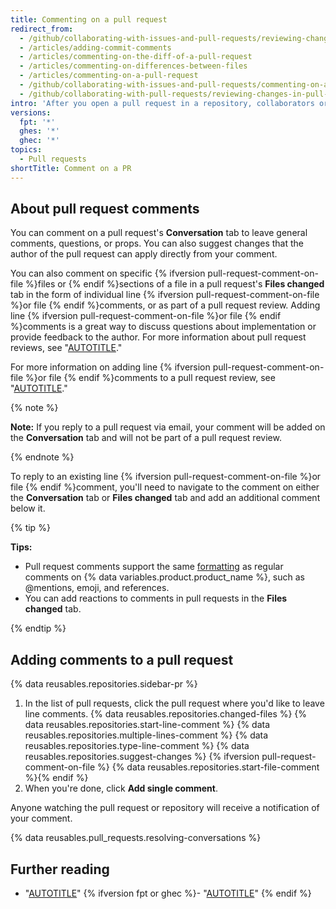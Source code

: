 ```yaml
---
title: Commenting on a pull request
redirect_from:
  - /github/collaborating-with-issues-and-pull-requests/reviewing-changes-in-pull-requests/commenting-on-a-pull-request
  - /articles/adding-commit-comments
  - /articles/commenting-on-the-diff-of-a-pull-request
  - /articles/commenting-on-differences-between-files
  - /articles/commenting-on-a-pull-request
  - /github/collaborating-with-issues-and-pull-requests/commenting-on-a-pull-request
  - /github/collaborating-with-pull-requests/reviewing-changes-in-pull-requests/commenting-on-a-pull-request
intro: 'After you open a pull request in a repository, collaborators or team members can comment on the comparison of files between the two specified branches, or leave general comments on the project as a whole.'
versions:
  fpt: '*'
  ghes: '*'
  ghec: '*'
topics:
  - Pull requests
shortTitle: Comment on a PR
---
```

## About pull request comments

You can comment on a pull request's **Conversation** tab to leave general comments, questions, or props. You can also suggest changes that the author of the pull request can apply directly from your comment.

You can also comment on specific {% ifversion pull-request-comment-on-file %}files or {% endif %}sections of a file in a pull request's **Files changed** tab in the form of individual line {% ifversion pull-request-comment-on-file %}or file {% endif %}comments, or as part of a pull request review. Adding line {% ifversion pull-request-comment-on-file %}or file {% endif %}comments is a great way to discuss questions about implementation or provide feedback to the author. For more information about pull request reviews, see "[AUTOTITLE](/pull-requests/collaborating-with-pull-requests/reviewing-changes-in-pull-requests/about-pull-request-reviews)."

For more information on adding line {% ifversion pull-request-comment-on-file %}or file {% endif %}comments to a pull request review, see "[AUTOTITLE](/pull-requests/collaborating-with-pull-requests/reviewing-changes-in-pull-requests/reviewing-proposed-changes-in-a-pull-request)."

{% note %}

**Note:** If you reply to a pull request via email, your comment will be added on the **Conversation** tab and will not be part of a pull request review.

{% endnote %}

To reply to an existing line {% ifversion pull-request-comment-on-file %}or file {% endif %}comment, you'll need to navigate to the comment on either the **Conversation** tab or **Files changed** tab and add an additional comment below it.

{% tip %}

**Tips:**
- Pull request comments support the same [formatting](/get-started/writing-on-github) as regular comments on {% data variables.product.product_name %}, such as @mentions, emoji, and references.
- You can add reactions to comments in pull requests in the **Files changed** tab.

{% endtip %}

## Adding comments to a pull request

{% data reusables.repositories.sidebar-pr %}
1. In the list of pull requests, click the pull request where you'd like to leave line comments.
{% data reusables.repositories.changed-files %}
{% data reusables.repositories.start-line-comment %}
{% data reusables.repositories.multiple-lines-comment %}
{% data reusables.repositories.type-line-comment %}
{% data reusables.repositories.suggest-changes %}
{% ifversion pull-request-comment-on-file %}
{% data reusables.repositories.start-file-comment %}{% endif %}
1. When you're done, click **Add single comment**.

Anyone watching the pull request or repository will receive a notification of your comment.

{% data reusables.pull_requests.resolving-conversations %}

## Further reading

- "[AUTOTITLE](/get-started/writing-on-github)"
{% ifversion fpt or ghec %}- "[AUTOTITLE](/communities/maintaining-your-safety-on-github/reporting-abuse-or-spam)"
{% endif %}

